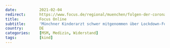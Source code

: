 ```yaml
---
date:          2021-02-04
redirect:      https://www.focus.de/regional/muenchen/folgen-der-corona-massnahmen-kinderarzt-ueber-folgen-drastischer-massnahmen-es-macht-mich-betroffen-wuetend_id_12943788.html
title:         Focus Online
subtitle:      'Münchner Kinderarzt schwer mitgenommen über Lockdown-Folgen für Kinder: Macht mich wütend'
country:       DE
categories:    [MSM, Medizin, Widerstand]
tags:          [kind]
---
```


